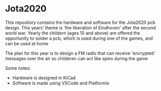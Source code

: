 # Jota2020

This repository contains the hardware and software for the Jota2020 pcb design.
This years' theme is 'the liberation of Eindhoven' after the second world war.
Yearly the childern (ages 10 and above) are offered the opportunity to solder a pcb, which is used during one of the games, and can be used at home

The plan for this year is to design a FM radio that can receive 'encrypted' messages over the air so childeren can act like spies during the game

Some notes:
* Hardware is designed in KiCad
* Software is made using VSCode and Platformio



